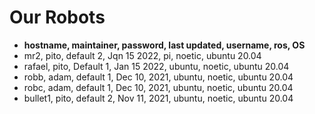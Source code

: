 # Our Robots

* **hostname, maintainer, password, last updated, username, ros, OS**
* mr2, pito, default 2, Jqn 15 2022, pi, noetic, ubuntu 20.04
* rafael, pito, Default 1, Jan 15 2022, ubuntu, noetic, ubuntu 20.04
* robb, adam, default 1, Dec 10, 2021, ubuntu, noetic, ubuntu 20.04
* robc, adam, default 1, Dec 10, 2021, ubuntu, noetic, ubuntu 20.04
* bullet1, pito, default 2, Nov 11, 2021, ubuntu, noetic, ubuntu 20.04
